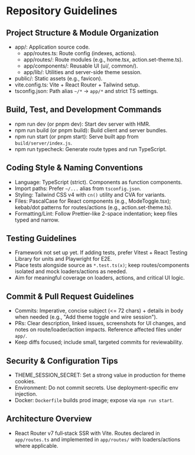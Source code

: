 # Repository Guidelines

## Project Structure & Module Organization

- app/: Application source code.
  - app/routes.ts: Route config (indexes, actions).
  - app/routes/: Route modules (e.g., home.tsx, action.set-theme.ts).
  - app/components/: Reusable UI (ui/, common/).
  - app/lib/: Utilities and server-side theme session.
- public/: Static assets (e.g., favicon).
- vite.config.ts: Vite + React Router + Tailwind setup.
- tsconfig.json: Path alias `~/*` → `app/*` and strict TS settings.

## Build, Test, and Development Commands

- npm run dev (or pnpm dev): Start dev server with HMR.
- npm run build (or pnpm build): Build client and server bundles.
- npm run start (or pnpm start): Serve built app from `build/server/index.js`.
- npm run typecheck: Generate route types and run TypeScript.

## Coding Style & Naming Conventions

- Language: TypeScript (strict). Components as function components.
- Import paths: Prefer `~/...` alias from `tsconfig.json`.
- Styling: Tailwind CSS v4 with `cn()` utility and CVA for variants.
- Files: PascalCase for React components (e.g., ModeToggle.tsx); kebab/dot patterns for routes/actions (e.g., action.set-theme.ts).
- Formatting/Lint: Follow Prettier-like 2-space indentation; keep files typed and narrow.

## Testing Guidelines

- Framework not set up yet. If adding tests, prefer Vitest + React Testing Library for units and Playwright for E2E.
- Place tests alongside source as `*.test.ts(x)`; keep routes/components isolated and mock loaders/actions as needed.
- Aim for meaningful coverage on loaders, actions, and critical UI logic.

## Commit & Pull Request Guidelines

- Commits: Imperative, concise subject (<= 72 chars) + details in body when needed (e.g., "Add theme toggle and wire session").
- PRs: Clear description, linked issues, screenshots for UI changes, and notes on route/loader/action impacts. Reference affected files under `app/`.
- Keep diffs focused; include small, targeted commits for reviewability.

## Security & Configuration Tips

- THEME_SESSION_SECRET: Set a strong value in production for theme cookies.
- Environment: Do not commit secrets. Use deployment-specific env injection.
- Docker: `Dockerfile` builds prod image; expose via `npm run start`.

## Architecture Overview

- React Router v7 full‑stack SSR with Vite. Routes declared in `app/routes.ts` and implemented in `app/routes/` with loaders/actions where applicable.
